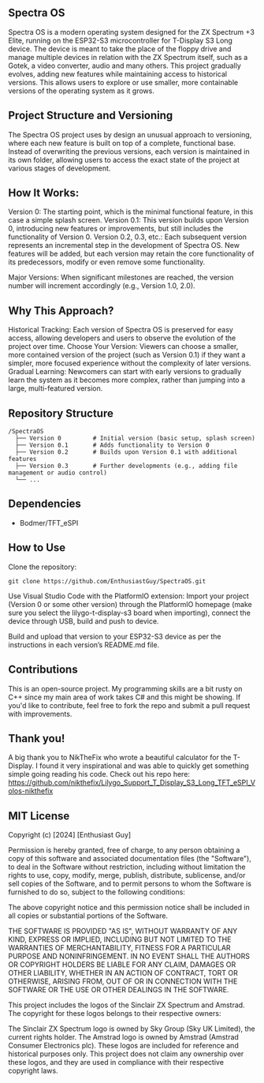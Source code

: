 ## Spectra OS
Spectra OS is a modern operating system designed for the ZX Spectrum +3 Elite, running on the ESP32-S3 microcontroller for T-Display S3 Long device. The device is meant to take the place of the floppy drive and manage multiple devices in relation with the ZX Spectrum itself, such as a Gotek, a video converter, audio and many others. This project gradually evolves, adding new features while maintaining access to historical versions. This allows users to explore or use smaller, more containable versions of the operating system as it grows.

## Project Structure and Versioning
The Spectra OS project uses by design an unusual approach to versioning, where each new feature is built on top of a complete, functional base. Instead of overwriting the previous versions, each version is maintained in its own folder, allowing users to access the exact state of the project at various stages of development.

## How It Works:
Version 0: The starting point, which is the minimal functional feature, in this case a simple splash screen.
Version 0.1: This version builds upon Version 0, introducing new features or improvements, but still includes the functionality of Version 0.
Version 0.2, 0.3, etc.: Each subsequent version represents an incremental step in the development of Spectra OS. New features will be added, but each version may retain the core functionality of its predecessors, modify or even remove some functionality.

Major Versions: When significant milestones are reached, the version number will increment accordingly (e.g., Version 1.0, 2.0).

## Why This Approach?
Historical Tracking: Each version of Spectra OS is preserved for easy access, allowing developers and users to observe the evolution of the project over time.
Choose Your Version: Viewers can choose a smaller, more contained version of the project (such as Version 0.1) if they want a simpler, more focused experience without the complexity of later versions.
Gradual Learning: Newcomers can start with early versions to gradually learn the system as it becomes more complex, rather than jumping into a large, multi-featured version.

## Repository Structure
```
/SpectraOS
  ├── Version 0         # Initial version (basic setup, splash screen)
  ├── Version 0.1       # Adds functionality to Version 0
  ├── Version 0.2       # Builds upon Version 0.1 with additional features
  ├── Version 0.3       # Further developments (e.g., adding file management or audio control)
  └── ...
```

## Dependencies
- Bodmer/TFT_eSPI

## How to Use
Clone the repository:

```
git clone https://github.com/EnthusiastGuy/SpectraOS.git
```

Use Visual Studio Code with the PlatformIO extension: Import your project (Version 0 or some other version) through the PlatformIO homepage (make sure you select the lilygo-t-display-s3 board when importing), connect the device through USB, build and push to device.

Build and upload that version to your ESP32-S3 device as per the instructions in each version’s README.md file.

## Contributions
This is an open-source project. My programming skills are a bit rusty on C++ since my main area of work takes C# and this might be showing. If you'd like to contribute, feel free to fork the repo and submit a pull request with improvements.

## Thank you!
A big thank you to NikTheFix who wrote a beautiful calculator for the T-Display. I found it very inspirational and was able to quickly get something simple going
reading his code. Check out his repo here: https://github.com/nikthefix/Lilygo_Support_T_Display_S3_Long_TFT_eSPI_Volos-nikthefix


## MIT License

Copyright (c) [2024] [Enthusiast Guy]

Permission is hereby granted, free of charge, to any person obtaining a copy
of this software and associated documentation files (the "Software"), to deal
in the Software without restriction, including without limitation the rights
to use, copy, modify, merge, publish, distribute, sublicense, and/or sell
copies of the Software, and to permit persons to whom the Software is
furnished to do so, subject to the following conditions:

The above copyright notice and this permission notice shall be included in all
copies or substantial portions of the Software.

THE SOFTWARE IS PROVIDED "AS IS", WITHOUT WARRANTY OF ANY KIND, EXPRESS OR
IMPLIED, INCLUDING BUT NOT LIMITED TO THE WARRANTIES OF MERCHANTABILITY,
FITNESS FOR A PARTICULAR PURPOSE AND NONINFRINGEMENT. IN NO EVENT SHALL THE
AUTHORS OR COPYRIGHT HOLDERS BE LIABLE FOR ANY CLAIM, DAMAGES OR OTHER
LIABILITY, WHETHER IN AN ACTION OF CONTRACT, TORT OR OTHERWISE, ARISING FROM,
OUT OF OR IN CONNECTION WITH THE SOFTWARE OR THE USE OR OTHER DEALINGS IN THE
SOFTWARE.

This project includes the logos of the Sinclair ZX Spectrum and Amstrad. The copyright for these logos belongs to their respective owners:

The Sinclair ZX Spectrum logo is owned by Sky Group (Sky UK Limited), the current rights holder.
The Amstrad logo is owned by Amstrad (Amstrad Consumer Electronics plc).
These logos are included for reference and historical purposes only. This project does not claim
any ownership over these logos, and they are used in compliance with their respective copyright laws.

